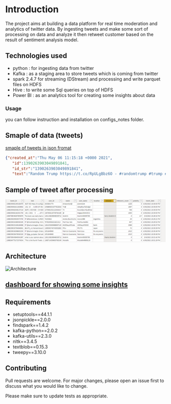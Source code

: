 # Introduction

The project aims at building a data platform for real time moderation and analytics of twitter data.
By ingesting tweets and make some sort of processing on data and analyze it then retweet customer based on the result of sentiment analysis model.

## Technologies used
* python : for ingesting data from twitter
* Kafka : as a staging area to store tweets which is coming from twitter
* spark 2.4.7 for streaming (DStream) and processing and write parquet files on HDFS
* Hive : to write some Sql queries on top of HDFS
* Power BI : as an analytics tool for creating some insights about data

### Usage
you can follow instruction and installation on configs_notes folder.

## Smaple of data (tweets)
[smaple of tweets in json fromat](https://github.com/ashaabanm/BigDataCaseStudy/blob/main/configs_notes/smaple_of_tweets.json)
```json
{"created_at":"Thu May 06 11:15:18 +0000 2021",
   "id":1390263903049891841,
   "id_str":"1390263903049891841",
   "text":"Random Trump https://t.co/RpULgBbz6O - #randomtrump #trump #donaldtrump #giphy #gif #gifs https://t.co/iBLJd3d1uu"}
```

## Sample of tweet after processing
![Sample of tweet](https://github.com/ashaabanm/BigDataCaseStudy/blob/main/configs_notes/smaple_of_data.png?raw=true)
## Architecture
![Architecture](https://github.com/ashaabanm/TwitterRealtimeUseCase/blob/main/configs_notes/pipline_architecture.png?raw=true)

##  [dashboard for showing some insights](https://github.com/ashaabanm/BigDataCaseStudy/blob/main/dashboard/first_dashboard.pbix)

## Requirements
* setuptools==44.1.1
* jsonpickle==2.0.0
* findspark==1.4.2
* kafka-python==2.0.2
* kafka-utils==2.3.0
* nltk==3.4.5
* textblob==0.15.3
* tweepy==3.10.0

## Contributing
Pull requests are welcome. For major changes, please open an issue first to discuss what you would like to change.

Please make sure to update tests as appropriate.

